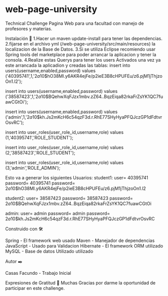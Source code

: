 # web-page-university
Technical Challenge
Pagina Web para una facultad con manejo de profesores y materias.

Instalación 🔧
1.Hacer un maven update-install para tener las dependencias.
2.fijarse en el archivo yml (/web-page-university/src/main/resources) la localizacion de la Base de Datos.
3.Si se utiliza Eclipse recomiendo usar Spring tools del marketplace para poder arrancar la aplicacion y tener la consola.
4.Realize estas Querys para tener los users Activados una vez ya este arrancada la aplicadion y creadas las tablas:
insert into users(username,enabled,password)
values ('40395741',1,'$2a$10$hO38Ml.y6AKR4ejFe/p2ieE3B8cHPUFEu/z6.pjM1jThjzoOn1.l2');

insert into users(username,enabled,password)
values ('38587423',1,'$2a$10$BQehwXqFJzx1mbv.zZ64..BqzEiqa82rkaFrZsYK1QC7fuawCGtOi');

insert into users(username,enabled,password)
values ('admin',1,'$2a$10$kh.Js2mKcH6c54qzF3d.r.RhE77SHyHyaPFQJczGP1dFdtvrOsvRC');

insert into user_roles(user_role_id,username,role)
values (1,'40395741','ROLE_STUDENT');

insert into user_roles(user_role_id,username,role)
values (2,'38587423','ROLE_STUDENT');

insert into user_roles(user_role_id,username,role)
values (3,'admin','ROLE_ADMIN');

Esto va a generar los siguientes Usuarios:
student1:
user= 40395741
password= 40395741
password= $2a$10$hO38Ml.y6AKR4ejFe/p2ieE3B8cHPUFEu/z6.pjM1jThjzoOn1.l2

student2:
user= 38587423
password= 38587423
password= $2a$10$BQehwXqFJzx1mbv.zZ64..BqzEiqa82rkaFrZsYK1QC7fuawCGtOi

admin:
user= admin
password= admin
password= $2a$10$kh.Js2mKcH6c54qzF3d.r.RhE77SHyHyaPFQJczGP1dFdtvrOsvRC

Construido con 🛠️

Spring  - El framework web usado
Maven - Manejador de dependencias
JavaScript - Usado para Validacion
Hibernate - El framework ORM utilizado
MySQL - Base de datos Utilizado utilizado

Autor ✒️

Casas Facundo - Trabajo Inicial 

Expresiones de Gratitud 🎁
Muchas Gracias por darme la oportunidad de participar en este challenge.

